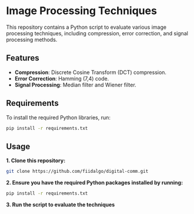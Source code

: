 # Image Processing Techniques

This repository contains a Python script to evaluate various image processing techniques, including compression, error correction, and signal processing methods.

## Features

- **Compression**: Discrete Cosine Transform (DCT) compression.
- **Error Correction**: Hamming (7,4) code.
- **Signal Processing**: Median filter and Wiener filter.

## Requirements

To install the required Python libraries, run:

```bash
pip install -r requirements.txt
```

## Usage

**1. Clone this repository:**

```bash
git clone https://github.com/fiidalgo/digital-comm.git
```

**2. Ensure you have the required Python packages installed by running:**

```bash
pip install -r requirements.txt
```

**3. Run the script to evaluate the techniques**